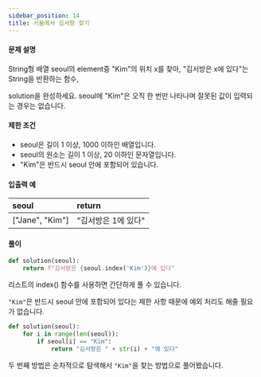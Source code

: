 ```yaml
---
sidebar_position: 14
title: 서울에서 김서방 찾기
---
```


#### 문제 설명

String형 배열 seoul의 element중 "Kim"의 위치 x를 찾아, "김서방은 x에 있다"는 String을 반환하는 함수,

solution을 완성하세요. seoul에 "Kim"은 오직 한 번만 나타나며 잘못된 값이 입력되는 경우는 없습니다.

#### 제한 조건

- seoul은 길이 1 이상, 1000 이하인 배열입니다.
- seoul의 원소는 길이 1 이상, 20 이하인 문자열입니다.
- "Kim"은 반드시 seoul 안에 포함되어 있습니다.

#### 입출력 예

| seoul           | return              |
| :-------------- | :------------------ |
| ["Jane", "Kim"] | "김서방은 1에 있다" |

#### 풀이

```python title='첫 번째 풀이' showLineNumbers
def solution(seoul):
    return f"김서방은 {seoul.index('Kim')}에 있다"
```

리스트의 index() 함수를 사용하면 간단하게 풀 수 있습니다.

`"Kim"`은 반드시 seoul 안에 포함되어 있다는 제한 사항 때문에 예외 처리도 해줄 필요가 없습니다.
<br/>

```python title='두 번째 풀이' showLineNumbers
def solution(seoul):
    for i in range(len(seoul)):
        if seoul[i] == "Kim":
            return "김서방은 " + str(i) + "에 있다"
```

두 번째 방법은 순차적으로 탐색해서 `"Kim"`을 찾는 방법으로 풀어봤습니다.
